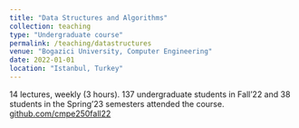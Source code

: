 ```yaml
---
title: "Data Structures and Algorithms"
collection: teaching
type: "Undergraduate course"
permalink: /teaching/datastructures
venue: "Bogazici University, Computer Engineering"
date: 2022-01-01
location: "Istanbul, Turkey"
---
```


14 lectures, weekly (3 hours). 137 undergraduate students in Fall’22 and 38 students in the Spring’23 semesters attended the course. 
[github.com/cmpe250fall22](https://github.com/cmpe250fall22)
